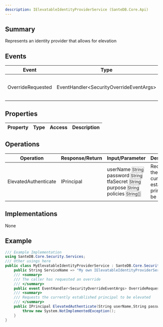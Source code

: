 ```yaml
---
description: IElevatableIdentityProviderService (SanteDB.Core.Api)
---
```


## Summary
Represents an identity provider that allows for elevation

## Events

|Event|Type|Description|
|-|-|-|
|OverrideRequested|EventHandler&lt;SecurityOverrideEventArgs>|The caller has requested an override|

## Properties

|Property|Type|Access|Description|
|-|-|-|-|

## Operations

|Operation|Response/Return|Input/Parameter|Description|
|-|-|-|-|
|ElevatedAuthenticate|IPrincipal|userName <small style='border:solid 1px #aaa'>String</small><br/>password <small style='border:solid 1px #aaa'>String</small><br/>tfaSecret <small style='border:solid 1px #aaa'>String</small><br/>purpose <small style='border:solid 1px #aaa'>String</small><br/>policies <small style='border:solid 1px #aaa'>String[]</small>|Requests the currently established principal to be elevated|

## Implementations

None

## Example
```csharp
/// Example Implementation
using SanteDB.Core.Security.Services;
/// Other usings here
public class MyElevatableIdentityProviderService : SanteDB.Core.Security.Services.IElevatableIdentityProviderService { 
	public String ServiceName => "My own IElevatableIdentityProviderService service";
	/// <summary>
	/// The caller has requested an override
	/// </summary>
	public event EventHandler<SecurityOverrideEventArgs> OverrideRequested;
	/// <summary>
	/// Requests the currently established principal to be elevated
	/// </summary>
	public IPrincipal ElevatedAuthenticate(String userName,String password,String tfaSecret,String purpose,String[] policies){
		throw new System.NotImplementedException();
	}
}
```
